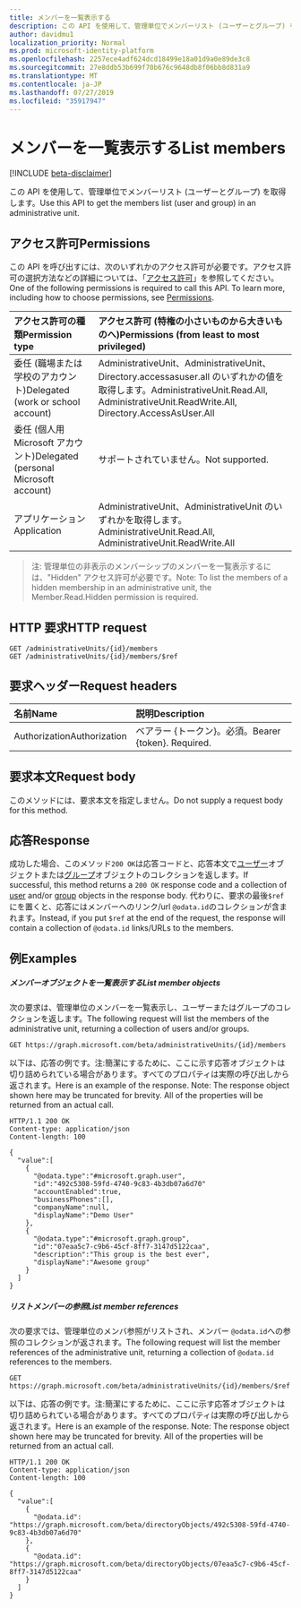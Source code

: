 ```yaml
---
title: メンバーを一覧表示する
description: この API を使用して、管理単位でメンバーリスト (ユーザーとグループ) を取得します。
author: davidmu1
localization_priority: Normal
ms.prod: microsoft-identity-platform
ms.openlocfilehash: 2257ece4adf624dcd18499e18a01d9a0e89de3c8
ms.sourcegitcommit: 27e8ddb53b699f70b676c9648db8f06bb8d831a9
ms.translationtype: MT
ms.contentlocale: ja-JP
ms.lasthandoff: 07/27/2019
ms.locfileid: "35917947"
---
```

# <a name="list-members"></a><span data-ttu-id="0047c-103">メンバーを一覧表示する</span><span class="sxs-lookup"><span data-stu-id="0047c-103">List members</span></span>

[!INCLUDE [beta-disclaimer](../../includes/beta-disclaimer.md)]

<span data-ttu-id="0047c-104">この API を使用して、管理単位でメンバーリスト (ユーザーとグループ) を取得します。</span><span class="sxs-lookup"><span data-stu-id="0047c-104">Use this API to get the members list (user and group) in an administrative unit.</span></span>

## <a name="permissions"></a><span data-ttu-id="0047c-105">アクセス許可</span><span class="sxs-lookup"><span data-stu-id="0047c-105">Permissions</span></span>
<span data-ttu-id="0047c-p101">この API を呼び出すには、次のいずれかのアクセス許可が必要です。アクセス許可の選択方法などの詳細については、「[アクセス許可](/graph/permissions-reference)」を参照してください。</span><span class="sxs-lookup"><span data-stu-id="0047c-p101">One of the following permissions is required to call this API. To learn more, including how to choose permissions, see [Permissions](/graph/permissions-reference).</span></span>


|<span data-ttu-id="0047c-108">アクセス許可の種類</span><span class="sxs-lookup"><span data-stu-id="0047c-108">Permission type</span></span>      | <span data-ttu-id="0047c-109">アクセス許可 (特権の小さいものから大きいものへ)</span><span class="sxs-lookup"><span data-stu-id="0047c-109">Permissions (from least to most privileged)</span></span>              |
|:--------------------|:---------------------------------------------------------|
|<span data-ttu-id="0047c-110">委任 (職場または学校のアカウント)</span><span class="sxs-lookup"><span data-stu-id="0047c-110">Delegated (work or school account)</span></span> | <span data-ttu-id="0047c-111">AdministrativeUnit、AdministrativeUnit、Directory.accessasuser.all のいずれかの値を取得します。</span><span class="sxs-lookup"><span data-stu-id="0047c-111">AdministrativeUnit.Read.All, AdministrativeUnit.ReadWrite.All, Directory.AccessAsUser.All</span></span>    |
|<span data-ttu-id="0047c-112">委任 (個人用 Microsoft アカウント)</span><span class="sxs-lookup"><span data-stu-id="0047c-112">Delegated (personal Microsoft account)</span></span> | <span data-ttu-id="0047c-113">サポートされていません。</span><span class="sxs-lookup"><span data-stu-id="0047c-113">Not supported.</span></span>    |
|<span data-ttu-id="0047c-114">アプリケーション</span><span class="sxs-lookup"><span data-stu-id="0047c-114">Application</span></span> | <span data-ttu-id="0047c-115">AdministrativeUnit、AdministrativeUnit のいずれかを取得します。</span><span class="sxs-lookup"><span data-stu-id="0047c-115">AdministrativeUnit.Read.All, AdministrativeUnit.ReadWrite.All</span></span> |

> <span data-ttu-id="0047c-116">注: 管理単位の非表示のメンバーシップのメンバーを一覧表示するには、"Hidden" アクセス許可が必要です。</span><span class="sxs-lookup"><span data-stu-id="0047c-116">Note: To list the members of a hidden membership in an administrative unit, the Member.Read.Hidden permission is required.</span></span>

## <a name="http-request"></a><span data-ttu-id="0047c-117">HTTP 要求</span><span class="sxs-lookup"><span data-stu-id="0047c-117">HTTP request</span></span>

```http
GET /administrativeUnits/{id}/members
GET /administrativeUnits/{id}/members/$ref
```
## <a name="request-headers"></a><span data-ttu-id="0047c-118">要求ヘッダー</span><span class="sxs-lookup"><span data-stu-id="0047c-118">Request headers</span></span>
| <span data-ttu-id="0047c-119">名前</span><span class="sxs-lookup"><span data-stu-id="0047c-119">Name</span></span>      |<span data-ttu-id="0047c-120">説明</span><span class="sxs-lookup"><span data-stu-id="0047c-120">Description</span></span>|
|:----------|:----------|
| <span data-ttu-id="0047c-121">Authorization</span><span class="sxs-lookup"><span data-stu-id="0047c-121">Authorization</span></span>  | <span data-ttu-id="0047c-p102">ベアラー {トークン}。必須。</span><span class="sxs-lookup"><span data-stu-id="0047c-p102">Bearer {token}. Required.</span></span> |

## <a name="request-body"></a><span data-ttu-id="0047c-124">要求本文</span><span class="sxs-lookup"><span data-stu-id="0047c-124">Request body</span></span>
<span data-ttu-id="0047c-125">このメソッドには、要求本文を指定しません。</span><span class="sxs-lookup"><span data-stu-id="0047c-125">Do not supply a request body for this method.</span></span>

## <a name="response"></a><span data-ttu-id="0047c-126">応答</span><span class="sxs-lookup"><span data-stu-id="0047c-126">Response</span></span>

<span data-ttu-id="0047c-127">成功した場合、このメソッド`200 OK`は応答コードと、応答本文で[ユーザー](../resources/user.md)オブジェクトまたは[グループ](../resources/group.md)オブジェクトのコレクションを返します。</span><span class="sxs-lookup"><span data-stu-id="0047c-127">If successful, this method returns a `200 OK` response code and a collection of [user](../resources/user.md) and/or [group](../resources/group.md) objects in the response body.</span></span>  <span data-ttu-id="0047c-128">代わりに、要求の最後`$ref`にを置くと、応答にはメンバーへのリンク/url `@odata.id`のコレクションが含まれます。</span><span class="sxs-lookup"><span data-stu-id="0047c-128">Instead, if you put `$ref` at the end of the request, the response will contain a collection of `@odata.id` links/URLs to the members.</span></span>

## <a name="examples"></a><span data-ttu-id="0047c-129">例</span><span class="sxs-lookup"><span data-stu-id="0047c-129">Examples</span></span>
##### <a name="list-member-objects"></a><span data-ttu-id="0047c-130">メンバーオブジェクトを一覧表示する</span><span class="sxs-lookup"><span data-stu-id="0047c-130">List member objects</span></span>
<span data-ttu-id="0047c-131">次の要求は、管理単位のメンバーを一覧表示し、ユーザーまたはグループのコレクションを返します。</span><span class="sxs-lookup"><span data-stu-id="0047c-131">The following request will list the members of the administrative unit, returning a collection of users and/or groups.</span></span>

```http
GET https://graph.microsoft.com/beta/administrativeUnits/{id}/members
```

<span data-ttu-id="0047c-p104">以下は、応答の例です。注:簡潔にするために、ここに示す応答オブジェクトは切り詰められている場合があります。すべてのプロパティは実際の呼び出しから返されます。</span><span class="sxs-lookup"><span data-stu-id="0047c-p104">Here is an example of the response. Note: The response object shown here may be truncated for brevity. All of the properties will be returned from an actual call.</span></span>
 
```http
HTTP/1.1 200 OK
Content-type: application/json
Content-length: 100

{
  "value":[
    {
      "@odata.type":"#microsoft.graph.user",
      "id":"492c5308-59fd-4740-9c83-4b3db07a6d70"
      "accountEnabled":true,
      "businessPhones":[],
      "companyName":null,
      "displayName":"Demo User"
    },
    {
      "@odata.type":"#microsoft.graph.group",
      "id":"07eaa5c7-c9b6-45cf-8ff7-3147d5122caa",
      "description":"This group is the best ever",
      "displayName":"Awesome group"
    }
  ]
}
```

##### <a name="list-member-references"></a><span data-ttu-id="0047c-135">リストメンバーの参照</span><span class="sxs-lookup"><span data-stu-id="0047c-135">List member references</span></span>
<span data-ttu-id="0047c-136">次の要求では、管理単位のメンバ参照がリストされ、メンバー `@odata.id`への参照のコレクションが返されます。</span><span class="sxs-lookup"><span data-stu-id="0047c-136">The following request will list the member references of the administrative unit, returning a collection of `@odata.id` references to the members.</span></span>
```
GET https://graph.microsoft.com/beta/administrativeUnits/{id}/members/$ref
```
<span data-ttu-id="0047c-p105">以下は、応答の例です。注:簡潔にするために、ここに示す応答オブジェクトは切り詰められている場合があります。すべてのプロパティは実際の呼び出しから返されます。</span><span class="sxs-lookup"><span data-stu-id="0047c-p105">Here is an example of the response. Note: The response object shown here may be truncated for brevity. All of the properties will be returned from an actual call.</span></span>
 
```http
HTTP/1.1 200 OK
Content-type: application/json
Content-length: 100

{
  "value":[
    {
      "@odata.id": "https://graph.microsoft.com/beta/directoryObjects/492c5308-59fd-4740-9c83-4b3db07a6d70"
    },
    {
      "@odata.id": "https://graph.microsoft.com/beta/directoryObjects/07eaa5c7-c9b6-45cf-8ff7-3147d5122caa"
    }
  ]
}
```
